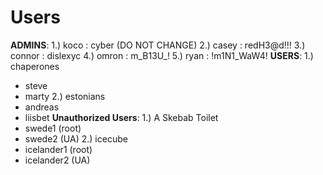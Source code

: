 # Users
**ADMINS**:
1.) koco : cyber (DO NOT CHANGE)
2.) casey : redH3@d!!!
3.) connor : dislexyc
4.) omron : m_B13U_!
5.) ryan : !m1N1_WaW4!
**USERS**:
1.) chaperones
- steve
- marty
2.) estonians
- andreas
- liisbet
**Unauthorized Users**:
1.) A Skebab Toilet
- swede1 (root)
- swede2 (UA)
2.) icecube
- icelander1 (root)
- icelander2 (UA)
